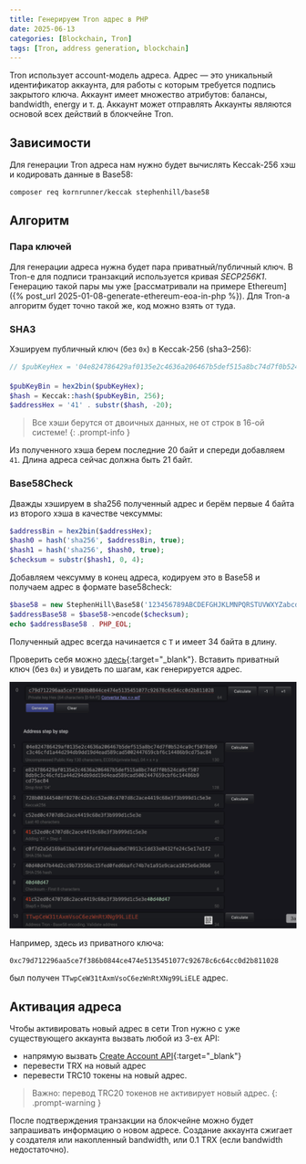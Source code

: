 ```yaml
---
title: Генерируем Tron адрес в PHP 
date: 2025-06-13
categories: [Blockchain, Tron]
tags: [Tron, address generation, blockchain] 
---
```


Tron использует account-модель адреса. Адрес — это уникальный идентификатор аккаунта, для работы с которым требуется 
подпись закрытого ключа. Аккаунт имеет множество атрибутов: балансы, bandwidth, energy и т. д. Аккаунт может отправлять
Аккаунты являются основой всех действий в блокчейне Tron.

## Зависимости

Для генерации Tron адреса нам нужно будет вычислять Keccak-256 хэш и кодировать данные в Base58:

```bash
composer req kornrunner/keccak stephenhill/base58 
```

## Алгоритм

### Пара ключей 

Для генерации адреса нужна будет пара приватный/публичный ключ. В Tron-е для подписи транзакций используется кривая _SECP256K1_. 
Генерацию такой пары мы уже [рассматривали на примере Ethereum]({% post_url 2025-01-08-generate-ethereum-eoa-in-php %}). 
Для Tron-а алгоритм будет точно такой же, код можно взять от туда.

### SHA3

Хэшируем публичный ключ (без `0x`) в Keccak-256 (sha3–256):

```php
// $pubKeyHex = '04e824786429af0135e2c4636a206467b5def515a8bc74d7f0b524ca9cf5078db9c3c46cfd1a44d294db9dd19d4ead589cad5002447659cbf6c14486b9cd75ac84' 

$pubKeyBin = hex2bin($pubKeyHex);
$hash = Keccak::hash($pubKeyBin, 256);
$addressHex = '41' . substr($hash, -20);
```

>Все хэши берутся от двоичных данных, не от строк в 16-ой системе!
{: .prompt-info }

Из полученного хэша берем последние 20 байт и спереди добавляем `41`. Длина адреса сейчас должна быть 21 байт.

### Base58Check

Дважды хэшируем в sha256 полученный адрес и берём первые 4 байта из второго хэша в качестве чексуммы:

```php
$addressBin = hex2bin($addressHex);
$hash0 = hash('sha256', $addressBin, true); 
$hash1 = hash('sha256', $hash0, true);
$checksum = substr($hash1, 0, 4);
```

Добавляем чексумму в конец адреса, кодируем это в Base58 и получаем адрес в формате base58check:

```php
$base58 = new StephenHill\Base58('123456789ABCDEFGHJKLMNPQRSTUVWXYZabcdefghijkmnopqrstuvwxyz');
$addressBase58 = $base58->encode($checksum);
echo $addressBase58 . PHP_EOL;
```

Полученный адрес всегда начинается с `T` и имеет 34 байта в длину. 

Проверить себя можно [здесь](https://secretscan.org/PrivateKeyTron){:target="_blank"}. Вставить приватный ключ (без `0x`) и увидеть по шагам, как
генерируется адрес. 

![](/assets/img/posts/tron-address-generator-check.png)

Например, здесь из приватного ключа: 

```
0xc79d712296aa5ce7f386b0844ce474e5135451077c92678c6c64cc0d2b811028
``` 

был получен `TTwpCeW31tAxmVsoC6ezWnRtXNg99LiELE` адрес.

## Активация адреса

Чтобы активировать новый адрес в сети Tron нужно с уже существующего аккаунта вызвать любой из 3-ех API:
- напрямую вызвать [Create Account API](https://developers.tron.network/reference/account-createaccount){:target="_blank"}
- перевести TRX на новый адрес
- перевести TRC10 токены на новый адрес. 

>Важно: перевод TRC20 токенов не активирует новый адрес.
{: .prompt-warning }

После подтверждения транзакции на блокчейне можно будет запрашивать информацию о новом адресе. Создание аккаунта 
сжигает у создателя или накопленный bandwidth, или 0.1 TRX (если bandwidth недостаточно).



